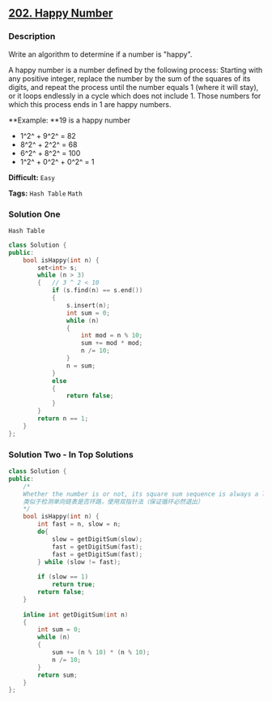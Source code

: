 ## [202. Happy Number](https://leetcode.com/problems/happy-number/#/description)

### Description

Write an algorithm to determine if a number is "happy".

A happy number is a number defined by the following process: Starting with any positive integer, replace the number by the sum of the squares of its digits, and repeat the process until the number equals 1 (where it will stay), or it loops endlessly in a cycle which does not include 1. Those numbers for which this process ends in 1 are happy numbers.

**Example: **19 is a happy number

- 1^2^ + 9^2^ = 82
- 8^2^ + 2^2^ = 68
- 6^2^ + 8^2^ = 100
- 1^2^ + 0^2^ + 0^2^ = 1



**Difficult:** `Easy`

**Tags:** `Hash Table` `Math`



### Solution One

`Hash Table`

```c++
class Solution {
public:
    bool isHappy(int n) {
        set<int> s;
        while (n > 3)
        {	// 3 ^ 2 < 10
            if (s.find(n) == s.end())
            {
                s.insert(n);
                int sum = 0;
                while (n)
                {
                    int mod = n % 10;
                    sum += mod * mod;
                    n /= 10;
                }
                n = sum;
            }
            else
            {
                return false;
            }
        }
        return n == 1;
    }
};
```



### Solution Two - In Top Solutions

```c++
class Solution {
public:
    /* 
    Whether the number is or not, its square sum sequence is always a list with cycle
    类似于检测单向链表是否环路，使用双指针法（保证循环必然退出）
    */
    bool isHappy(int n) {
        int fast = n, slow = n;
        do{
            slow = getDigitSum(slow);
            fast = getDigitSum(fast);
            fast = getDigitSum(fast);
        } while (slow != fast);
        
        if (slow == 1)
            return true;
        return false;
    }
    
    inline int getDigitSum(int n)
    {
        int sum = 0;
        while (n)
        {
            sum += (n % 10) * (n % 10);
            n /= 10;
        }
        return sum;
    }
};
```



